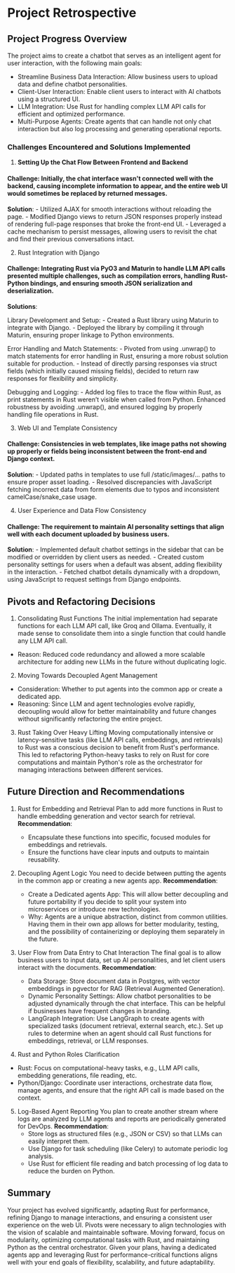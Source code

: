 # Project Retrospective

## Project Progress Overview
The project aims to create a chatbot that serves as an intelligent agent for user interaction, with the following main goals:

- Streamline Business Data Interaction: Allow business users to upload data and define chatbot personalities.
- Client-User Interaction: Enable client users to interact with AI chatbots using a structured UI.
- LLM Integration: Use Rust for handling complex LLM API calls for efficient and optimized performance.
- Multi-Purpose Agents: Create agents that can handle not only chat interaction but also log processing and generating operational reports.

### Challenges Encountered and Solutions Implemented

1. **Setting Up the Chat Flow Between Frontend and Backend**

#### Challenge: Initially, the chat interface wasn't connected well with the backend, causing incomplete information to appear, and the entire web UI would sometimes be replaced by returned messages.
  **Solution**:
    - Utilized AJAX for smooth interactions without reloading the page.
    - Modified Django views to return JSON responses properly instead of rendering full-page responses that broke the front-end UI.
    - Leveraged a cache mechanism to persist messages, allowing users to revisit the chat and find their previous conversations intact.

2. Rust Integration with Django
#### Challenge: Integrating Rust via PyO3 and Maturin to handle LLM API calls presented multiple challenges, such as compilation errors, handling Rust-Python bindings, and ensuring smooth JSON serialization and deserialization.
  **Solutions**:

   Library Development and Setup:
     - Created a Rust library using Maturin to integrate with Django.
     - Deployed the library by compiling it through Maturin, ensuring proper linkage to Python environments.

   Error Handling and Match Statements:
     - Pivoted from using .unwrap() to match statements for error handling in Rust, ensuring a more robust solution suitable for production.
     - Instead of directly parsing responses via struct fields (which initially caused missing fields), decided to return raw responses for flexibility and simplicity.

   Debugging and Logging:
     - Added log files to trace the flow within Rust, as print statements in Rust weren’t visible when called from Python. Enhanced robustness by avoiding .unwrap(), and ensured logging by properly handling file operations in Rust.

3. Web UI and Template Consistency
#### Challenge: Consistencies in web templates, like image paths not showing up properly or fields being inconsistent between the front-end and Django context.
  **Solution**:
    - Updated paths in templates to use full /static/images/... paths to ensure proper asset loading.
    - Resolved discrepancies with JavaScript fetching incorrect data from form elements due to typos and inconsistent camelCase/snake_case usage.

4. User Experience and Data Flow Consistency
#### Challenge: The requirement to maintain AI personality settings that align well with each document uploaded by business users.
  **Solution**:
    - Implemented default chatbot settings in the sidebar that can be modified or overridden by client users as needed.
    - Created custom personality settings for users when a default was absent, adding flexibility in the interaction.
    - Fetched chatbot details dynamically with a dropdown, using JavaScript to request settings from Django endpoints.

## Pivots and Refactoring Decisions

1. Consolidating Rust Functions
The initial implementation had separate functions for each LLM API call, like Groq and Ollama. Eventually, it made sense to consolidate them into a single function that could handle any LLM API call.

- Reason: Reduced code redundancy and allowed a more scalable architecture for adding new LLMs in the future without duplicating logic.

2. Moving Towards Decoupled Agent Management
- Consideration: Whether to put agents into the common app or create a dedicated app.
- Reasoning: Since LLM and agent technologies evolve rapidly, decoupling would allow for better maintainability and future changes without significantly refactoring the entire project.

3. Rust Taking Over Heavy Lifting
Moving computationally intensive or latency-sensitive tasks (like LLM API calls, embeddings, and retrievals) to Rust was a conscious decision to benefit from Rust's performance.
This led to refactoring Python-heavy tasks to rely on Rust for core computations and maintain Python's role as the orchestrator for managing interactions between different services.

## Future Direction and Recommendations

1. Rust for Embedding and Retrieval
Plan to add more functions in Rust to handle embedding generation and vector search for retrieval.
  **Recommendation**:
    - Encapsulate these functions into specific, focused modules for embeddings and retrievals.
    - Ensure the functions have clear inputs and outputs to maintain reusability.

2. Decoupling Agent Logic
You need to decide between putting the agents in the common app or creating a new agents app.
  **Recommendation**:
    - Create a Dedicated agents App: This will allow better decoupling and future portability if you decide to split your system into microservices or introduce new technologies.
    - Why: Agents are a unique abstraction, distinct from common utilities. Having them in their own app allows for better modularity, testing, and the possibility of containerizing or deploying them separately in the future.

3. User Flow from Data Entry to Chat Interaction
The final goal is to allow business users to input data, set up AI personalities, and let client users interact with the documents.
  **Recommendation**:
    - Data Storage: Store document data in Postgres, with vector embeddings in pgvector for RAG (Retrieval Augmented Generation).
    - Dynamic Personality Settings: Allow chatbot personalities to be adjusted dynamically through the chat interface. This can be helpful if businesses have frequent changes in branding.
    - LangGraph Integration: Use LangGraph to create agents with specialized tasks (document retrieval, external search, etc.). Set up rules to determine when an agent should call Rust functions for embeddings, retrieval, or LLM responses.

4. Rust and Python Roles Clarification
- Rust: Focus on computational-heavy tasks, e.g., LLM API calls, embedding generations, file reading, etc.
- Python/Django: Coordinate user interactions, orchestrate data flow, manage agents, and ensure that the right API call is made based on the context.

5. Log-Based Agent Reporting
You plan to create another stream where logs are analyzed by LLM agents and reports are periodically generated for DevOps.
  **Recommendation**:
    - Store logs as structured files (e.g., JSON or CSV) so that LLMs can easily interpret them.
    - Use Django for task scheduling (like Celery) to automate periodic log analysis.
    - Use Rust for efficient file reading and batch processing of log data to reduce the burden on Python.

## Summary
Your project has evolved significantly, adapting Rust for performance, refining Django to manage interactions, and ensuring a consistent user experience on the web UI. Pivots were necessary to align technologies with the vision of scalable and maintainable software. Moving forward, focus on modularity, optimizing computational tasks with Rust, and maintaining Python as the central orchestrator. Given your plans, having a dedicated agents app and leveraging Rust for performance-critical functions aligns well with your end goals of flexibility, scalability, and future adaptability.






